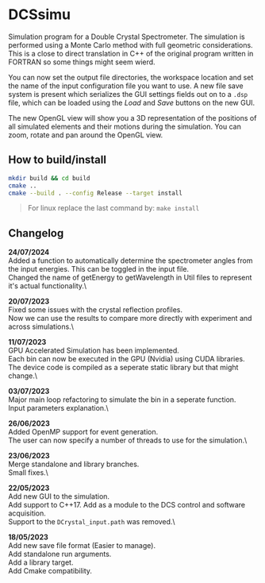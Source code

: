# DCSsimu
Simulation program for a Double Crystal Spectrometer.
The simulation is performed using a Monte Carlo method with full geometric considerations.
This is a close to direct translation in C++ of the original program written in FORTRAN so some things might seem wierd.

You can now set the output file directories, the workspace location and set the name of the input configuration file you want to use.
A new file save system is present which serializes the GUI settings fields out on to a `.dsp` file, which can be loaded using the *Load* and *Save* buttons on the new GUI.

The new OpenGL view will show you a 3D representation of the positions of all simulated elements and their motions during the simulation. You can zoom, rotate and pan around the OpenGL view.

## How to build/install
```bash
mkdir build && cd build
cmake ..
cmake --build . --config Release --target install
```

> For linux replace the last command by: `make install`

## Changelog

**24/07/2024**\
Added a function to automatically determine the spectrometer angles from the input energies. This can be toggled in the input file.\
Changed the name of getEnergy to getWavelength in Util files to represent it's actual functionality.\

**20/07/2023**\
Fixed some issues with the crystal reflection profiles.\
Now we can use the results to compare more directly with experiment and across simulations.\

**11/07/2023**\
GPU Accelerated Simulation has been implemented.\
Each bin can now be executed in the GPU (Nvidia) using CUDA libraries.\
The device code is compiled as a seperate static library but that might change.\

**03/07/2023**\
Major main loop refactoring to simulate the bin in a seperate function.\
Input parameters explanation.\

**26/06/2023**\
Added OpenMP support for event generation.\
The user can now specify a number of threads to use for the simulation.\

**23/06/2023**\
Merge standalone and library branches.\
Small fixes.\

**22/05/2023**\
Add new GUI to the simulation.\
Add support to C++17. Add as a module to the DCS control and software acquisition.\
Support to the `DCrystal_input.path` was removed.\

**18/05/2023**\
Add new save file format (Easier to manage).\
Add standalone run arguments.\
Add a library target.\
Add Cmake compatibility.
